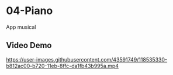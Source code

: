 # 04-Piano
App musical

## Video Demo


https://user-images.githubusercontent.com/43591749/118535330-b812ac00-b720-11eb-8ffc-da1fb43b995a.mp4

